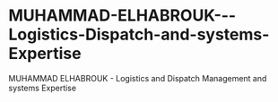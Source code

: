 # MUHAMMAD-ELHABROUK---Logistics-Dispatch-and-systems-Expertise
MUHAMMAD ELHABROUK - Logistics and Dispatch Management and systems Expertise
